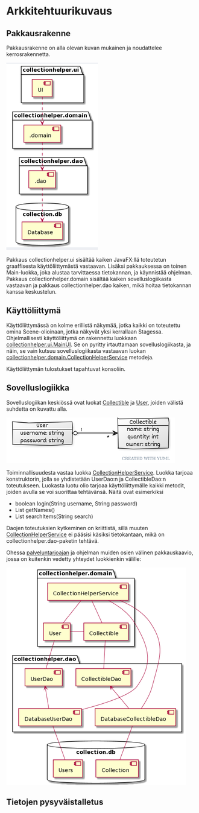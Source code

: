 # Arkkitehtuurikuvaus

## Pakkausrakenne

Pakkausrakenne on alla olevan kuvan mukainen ja noudattelee kerrosrakennetta.

![](https://github.com/ljunjoel/ot-harjoitustyo/blob/master/dokumentaatio/Kuvat/onlypackages.png)

Pakkaus collectionhelper.ui sisältää kaiken JavaFX:llä toteutetun graaffisesta käyttöliittymästä vastaavan. Lisäksi pakkauksessa on toinen Main-luokka, joka alustaa tarvittaessa tietokannan, ja käynnistää ohjelman. Pakkaus collectionhelper.domain sisältää kaiken sovelluslogiikasta vastaavan ja pakkaus collectionhelper.dao kaiken, mikä hoitaa tietokannan kanssa keskustelun.

## Käyttöliittymä
Käyttöliittymässä on kolme erillistä näkymää, jotka kaikki on toteutettu omina Scene-olioinaan, jotka näkyvät yksi kerrallaan Stagessa. Ohjelmallisesti käyttöliittymä on rakennettu luokkaan [collectionhelper.ui.MainUI](https://github.com/ljunjoel/ot-harjoitustyo/blob/master/CollectionHelper/src/main/java/collectionhelper/ui/MainUI.java). Se on pyritty irtauttamaan sovelluslogiikasta, ja näin, se vain kutsuu sovelluslogiikasta vastaavan luokan [collectionhelper.domain.CollectionHelperService](https://github.com/ljunjoel/ot-harjoitustyo/blob/master/CollectionHelper/src/main/java/collectionhelper/domain/CollectionHelperService.java) metodeja.

Käyttöliittymän tulostukset tapahtuvat konsoliin.

## Sovelluslogiikka
Sovelluslogiikan keskiössä ovat luokat [Collectible](https://github.com/ljunjoel/ot-harjoitustyo/blob/master/CollectionHelper/src/main/java/collectionhelper/domain/Collectible.java) ja [User](https://github.com/ljunjoel/ot-harjoitustyo/blob/master/CollectionHelper/src/main/java/collectionhelper/domain/User.java), joiden välistä suhdetta on kuvattu alla.

![](https://github.com/ljunjoel/ot-harjoitustyo/blob/master/dokumentaatio/Kuvat/classdiagram.png)

Toiminnallisuudesta vastaa luokka [CollectionHelperService](https://github.com/ljunjoel/ot-harjoitustyo/blob/master/CollectionHelper/src/main/java/collectionhelper/domain/CollectionHelperService.java). Luokka tarjoaa konstruktorin, jolla se yhdistetään UserDao:n ja CollectibleDao:n toteutukseen. Luokasta luotu olio tarjoaa käyttöliittymälle kaikki metodit, joiden avulla se voi suorittaa tehtävänsä. Näitä ovat esimerkiksi

- boolean login(String username, String password)
- List<String> getNames()
- List<Collectible> searchItems(String search)

Daojen toteutuksien kytkeminen on kriittistä, sillä muuten [CollectionHelperService](https://github.com/ljunjoel/ot-harjoitustyo/blob/master/CollectionHelper/src/main/java/collectionhelper/domain/CollectionHelperService.java) ei pääsisi käsiksi tietokantaan, mikä on collectionhelper.dao-paketin tehtävä.

Ohessa [palveluntarjoajan](https://github.com/ljunjoel/ot-harjoitustyo/blob/master/CollectionHelper/src/main/java/collectionhelper/domain/CollectionHelperService.java) ja ohjelman muiden osien välinen pakkauskaavio, jossa on kuitenkin vedetty yhteydet luokkienkin välille:

![](https://github.com/ljunjoel/ot-harjoitustyo/blob/master/dokumentaatio/Kuvat/packages.png)

## Tietojen pysyväistalletus
